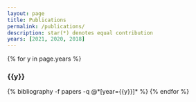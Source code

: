 ```yaml
---
layout: page
title: Publications
permalink: /publications/
description: star(*) denotes equal contribution
years: [2021, 2020, 2018]
---
```


{% for y in page.years %}
  <h3 class="year">{{y}}</h3>
  {% bibliography -f papers -q @*[year={{y}}]* %}
{% endfor %}
